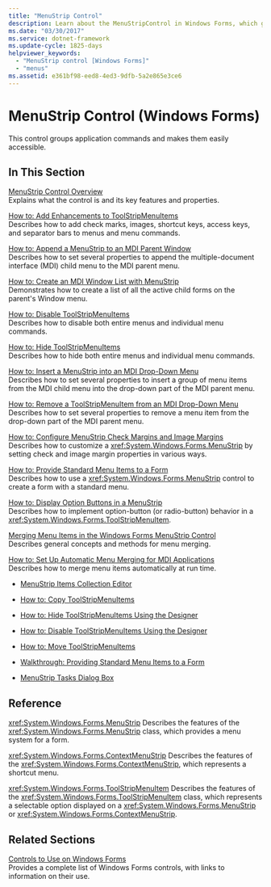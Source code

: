 ```yaml
---
title: "MenuStrip Control"
description: Learn about the MenuStripControl in Windows Forms, which groups application commands and makes them easily accessible.
ms.date: "03/30/2017"
ms.service: dotnet-framework
ms.update-cycle: 1825-days
helpviewer_keywords:
  - "MenuStrip control [Windows Forms]"
  - "menus"
ms.assetid: e361bf98-eed8-4ed3-9dfb-5a2e865e3ce6
---
```

# MenuStrip Control (Windows Forms)

This control groups application commands and makes them easily accessible.

## In This Section

[MenuStrip Control Overview](menustrip-control-overview-windows-forms.md)\
Explains what the control is and its key features and properties.

[How to: Add Enhancements to ToolStripMenuItems](how-to-add-enhancements-to-toolstripmenuitems.md)\
Describes how to add check marks, images, shortcut keys, access keys, and separator bars to menus and menu commands.

[How to: Append a MenuStrip to an MDI Parent Window](how-to-append-a-menustrip-to-an-mdi-parent-window-windows-forms.md)\
Describes how to set several properties to append the multiple-document interface (MDI) child menu to the MDI parent menu.

[How to: Create an MDI Window List with MenuStrip](how-to-create-an-mdi-window-list-with-menustrip-windows-forms.md)\
Demonstrates how to create a list of all the active child forms on the parent's Window menu.

[How to: Disable ToolStripMenuItems](how-to-disable-toolstripmenuitems.md)\
Describes how to disable both entire menus and individual menu commands.

[How to: Hide ToolStripMenuItems](how-to-hide-toolstripmenuitems.md)\
Describes how to hide both entire menus and individual menu commands.

[How to: Insert a MenuStrip into an MDI Drop-Down Menu](how-to-insert-a-menustrip-into-an-mdi-drop-down-menu-windows-forms.md)\
Describes how to set several properties to insert a group of menu items from the MDI child menu into the drop-down part of the MDI parent menu.

[How to: Remove a ToolStripMenuItem from an MDI Drop-Down Menu](how-to-remove-a-toolstripmenuitem-from-an-mdi-drop-down-menu-windows-forms.md)\
Describes how to set several properties to remove a menu item from the drop-down part of the MDI parent menu.

[How to: Configure MenuStrip Check Margins and Image Margins](how-to-configure-menustrip-check-margins-and-image-margins.md)\
Describes how to customize a <xref:System.Windows.Forms.MenuStrip> by setting check and image margin properties in various ways.

[How to: Provide Standard Menu Items to a Form](how-to-provide-standard-menu-items-to-a-form.md)\
Describes how to use a <xref:System.Windows.Forms.MenuStrip> control to create a form with a standard menu.

[How to: Display Option Buttons in a MenuStrip](how-to-display-option-buttons-in-a-menustrip-windows-forms.md)\
Describes how to implement option-button (or radio-button) behavior in a <xref:System.Windows.Forms.ToolStripMenuItem>.

[Merging Menu Items in the Windows Forms MenuStrip Control](merging-menu-items-in-the-windows-forms-menustrip-control.md)\
Describes general concepts and methods for menu merging.

[How to: Set Up Automatic Menu Merging for MDI Applications](how-to-set-up-automatic-menu-merging-for-mdi-applications.md)\
Describes how to merge menu items automatically at run time.

- [MenuStrip Items Collection Editor](/previous-versions/visualstudio/visual-studio-2010/ms233625(v=vs.100))

- [How to: Copy ToolStripMenuItems](how-to-copy-toolstripmenuitems.md)

- [How to: Hide ToolStripMenuItems Using the Designer](how-to-hide-toolstripmenuitems-using-the-designer.md)

- [How to: Disable ToolStripMenuItems Using the Designer](how-to-disable-toolstripmenuitems-using-the-designer.md)

- [How to: Move ToolStripMenuItems](how-to-move-toolstripmenuitems.md)

- [Walkthrough: Providing Standard Menu Items to a Form](walkthrough-providing-standard-menu-items-to-a-form.md)

- [MenuStrip Tasks Dialog Box](/previous-versions/visualstudio/visual-studio-2010/ms233645(v=vs.100))

## Reference

<xref:System.Windows.Forms.MenuStrip>
Describes the features of the <xref:System.Windows.Forms.MenuStrip> class, which provides a menu system for a form.

<xref:System.Windows.Forms.ContextMenuStrip>
Describes the features of the <xref:System.Windows.Forms.ContextMenuStrip>, which represents a shortcut menu.

<xref:System.Windows.Forms.ToolStripMenuItem>
Describes the features of the <xref:System.Windows.Forms.ToolStripMenuItem> class, which represents a selectable option displayed on a <xref:System.Windows.Forms.MenuStrip> or <xref:System.Windows.Forms.ContextMenuStrip>.

## Related Sections

[Controls to Use on Windows Forms](controls-to-use-on-windows-forms.md)\
Provides a complete list of Windows Forms controls, with links to information on their use.
